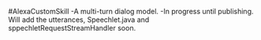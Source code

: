 #AlexaCustomSkill
-A multi-turn dialog model. 
-In progress until publishing. Will add the utterances, Speechlet.java and sppechletRequestStreamHandler soon.
